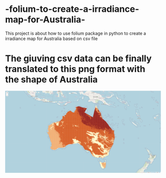 # -folium-to-create-a-irradiance-map-for-Australia-
This project is about how to use folium package in python to create a irradiance map for Australia based on csv file

# The giuving csv data can be finally translated to this png format with the shape of Australia
![The giuving csv data can be finally translated to this png format with the shape of Australia](Australia.png)
